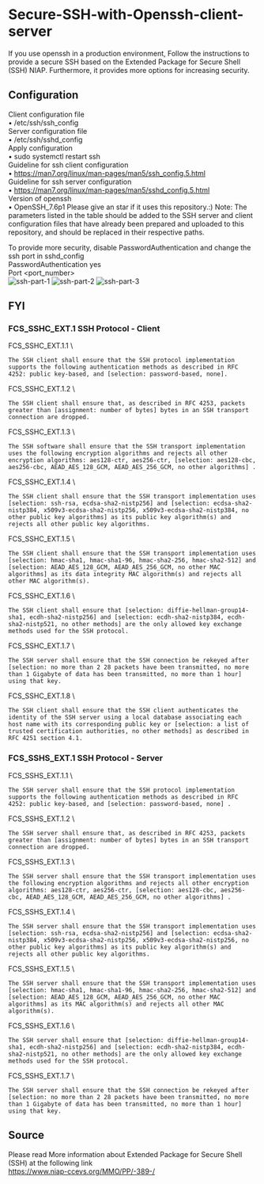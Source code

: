 # Secure-SSH-with-Openssh-client-server
If you use openssh in a production environment, Follow the instructions to provide a secure SSH based on the Extended Package for Secure Shell (SSH) NIAP. Furthermore, it provides more options for increasing security.
## Configuration
Client configuration file \
    • /etc/ssh/ssh_config \
Server configuration file \
    • /etc/ssh/sshd_config \
Apply configuration \
    • sudo systemctl restart ssh \
Guideline for ssh client configuration \
    • https://man7.org/linux/man-pages/man5/ssh_config.5.html \
Guideline for ssh server configuration \
    • https://man7.org/linux/man-pages/man5/sshd_config.5.html \
Version of openssh \
    • OpenSSH_7.6p1 
Please give an star if it uses this repository.:)
Note: The parameters listed in the table should be added to the SSH server and client configuration files that have already been prepared and uploaded to this repository, and should be replaced in their respective paths.

To provide more security, disable PasswordAuthentication and change the ssh port in sshd_config \
PasswordAuthentication yes \
Port <port_number> \
![ssh-part-1](https://user-images.githubusercontent.com/87664653/159468039-fddde59f-8464-4c51-b57f-6b0e2506b07e.png)
![ssh-part-2](https://user-images.githubusercontent.com/87664653/159468311-935f5e22-3fc3-442d-9488-2660c416cdde.png)
![ssh-part-3](https://user-images.githubusercontent.com/87664653/159468062-63bd4025-4636-40c5-adbc-327c944137de.png)

## FYI

### FCS_SSHC_EXT.1 SSH Protocol - Client
FCS_SSHC_EXT.1.1 \
```
The SSH client shall ensure that the SSH protocol implementation supports the following authentication methods as described in RFC 4252: public key-based, and [selection: password-based, none].
```
FCS_SSHC_EXT.1.2 \
```
The SSH client shall ensure that, as described in RFC 4253, packets greater than [assignment: number of bytes] bytes in an SSH transport connection are dropped.
```
FCS_SSHC_EXT.1.3 \
```
The SSH software shall ensure that the SSH transport implementation uses the following encryption algorithms and rejects all other encryption algorithms: aes128-ctr, aes256-ctr, [selection: aes128-cbc, aes256-cbc, AEAD_AES_128_GCM, AEAD_AES_256_GCM, no other algorithms] .
```
FCS_SSHC_EXT.1.4 \
```
The SSH client shall ensure that the SSH transport implementation uses [selection: ssh-rsa, ecdsa-sha2-nistp256] and [selection: ecdsa-sha2-nistp384, x509v3-ecdsa-sha2-nistp256, x509v3-ecdsa-sha2-nistp384, no other public key algorithms] as its public key algorithm(s) and rejects all other public key algorithms.
```
FCS_SSHC_EXT.1.5 \
```
The SSH client shall ensure that the SSH transport implementation uses [selection: hmac-sha1, hmac-sha1-96, hmac-sha2-256, hmac-sha2-512] and [selection: AEAD_AES_128_GCM, AEAD_AES_256_GCM, no other MAC algorithms] as its data integrity MAC algorithm(s) and rejects all other MAC algorithm(s).
```
FCS_SSHC_EXT.1.6 \
```
The SSH client shall ensure that [selection: diffie-hellman-group14-sha1, ecdh-sha2-nistp256] and [selection: ecdh-sha2-nistp384, ecdh-sha2-nistp521, no other methods] are the only allowed key exchange methods used for the SSH protocol.
```
FCS_SSHC_EXT.1.7 \
```
The SSH server shall ensure that the SSH connection be rekeyed after [selection: no more than 2 28 packets have been transmitted, no more than 1 Gigabyte of data has been transmitted, no more than 1 hour] using that key.
```
FCS_SSHC_EXT.1.8 \
```
The SSH client shall ensure that the SSH client authenticates the identity of the SSH server using a local database associating each host name with its corresponding public key or [selection: a list of trusted certification authorities, no other methods] as described in RFC 4251 section 4.1.
```
### FCS_SSHS_EXT.1 SSH Protocol - Server

FCS_SSHS_EXT.1.1 \
```
The SSH server shall ensure that the SSH protocol implementation supports the following authentication methods as described in RFC 4252: public key-based, and [selection: password-based, none] .
```
FCS_SSHS_EXT.1.2 \
```
The SSH server shall ensure that, as described in RFC 4253, packets greater than [assignment: number of bytes] bytes in an SSH transport connection are dropped.
```
FCS_SSHS_EXT.1.3 \
```
The SSH server shall ensure that the SSH transport implementation uses the following encryption algorithms and rejects all other encryption algorithms: aes128-ctr, aes256-ctr, [selection: aes128-cbc, aes256-cbc, AEAD_AES_128_GCM, AEAD_AES_256_GCM, no other algorithms] .
```
FCS_SSHS_EXT.1.4 \
```
The SSH server shall ensure that the SSH transport implementation uses [selection: ssh-rsa, ecdsa-sha2-nistp256] and [selection: ecdsa-sha2-nistp384, x509v3-ecdsa-sha2-nistp256, x509v3-ecdsa-sha2-nistp256, no other public key algorithms] as its public key algorithm(s) and rejects all other public key algorithms.
```
FCS_SSHS_EXT.1.5 \
```
The SSH server shall ensure that the SSH transport implementation uses [selection: hmac-sha1, hmac-sha1-96, hmac-sha2-256, hmac-sha2-512] and [selection: AEAD_AES_128_GCM, AEAD_AES_256_GCM, no other MAC algorithms] as its MAC algorithm(s) and rejects all other MAC algorithm(s).
```
FCS_SSHS_EXT.1.6 \
```
The SSH server shall ensure that [selection: diffie-hellman-group14-sha1, ecdh-sha2-nistp256] and [selection: ecdh-sha2-nistp384, ecdh-sha2-nistp521, no other methods] are the only allowed key exchange methods used for the SSH protocol.
```
FCS_SSHS_EXT.1.7 \
```
The SSH server shall ensure that the SSH connection be rekeyed after [selection: no more than 2 28 packets have been transmitted, no more than 1 Gigabyte of data has been transmitted, no more than 1 hour] using that key.
```
## Source
Please read More information about Extended Package for Secure Shell (SSH) at the following link \
https://www.niap-ccevs.org/MMO/PP/-389-/
